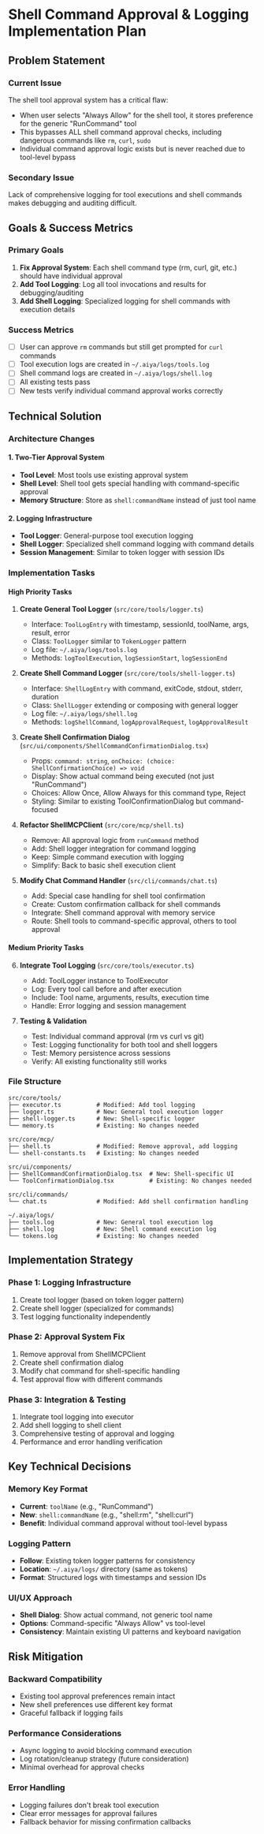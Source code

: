 # Shell Command Approval & Logging Implementation Plan

## Problem Statement

### Current Issue
The shell tool approval system has a critical flaw:
- When user selects "Always Allow" for the shell tool, it stores preference for the generic "RunCommand" tool
- This bypasses ALL shell command approval checks, including dangerous commands like `rm`, `curl`, `sudo`
- Individual command approval logic exists but is never reached due to tool-level bypass

### Secondary Issue
Lack of comprehensive logging for tool executions and shell commands makes debugging and auditing difficult.

## Goals & Success Metrics

### Primary Goals
1. **Fix Approval System**: Each shell command type (rm, curl, git, etc.) should have individual approval
2. **Add Tool Logging**: Log all tool invocations and results for debugging/auditing
3. **Add Shell Logging**: Specialized logging for shell commands with execution details

### Success Metrics
- [ ] User can approve `rm` commands but still get prompted for `curl` commands
- [ ] Tool execution logs are created in `~/.aiya/logs/tools.log`
- [ ] Shell command logs are created in `~/.aiya/logs/shell.log`
- [ ] All existing tests pass
- [ ] New tests verify individual command approval works correctly

## Technical Solution

### Architecture Changes

#### 1. Two-Tier Approval System
- **Tool Level**: Most tools use existing approval system
- **Shell Level**: Shell tool gets special handling with command-specific approval
- **Memory Structure**: Store as `shell:commandName` instead of just tool name

#### 2. Logging Infrastructure
- **Tool Logger**: General-purpose tool execution logging
- **Shell Logger**: Specialized shell command logging with command details
- **Session Management**: Similar to token logger with session IDs

### Implementation Tasks

#### High Priority Tasks

1. **Create General Tool Logger** (`src/core/tools/logger.ts`)
   - Interface: `ToolLogEntry` with timestamp, sessionId, toolName, args, result, error
   - Class: `ToolLogger` similar to `TokenLogger` pattern
   - Log file: `~/.aiya/logs/tools.log`
   - Methods: `logToolExecution`, `logSessionStart`, `logSessionEnd`

2. **Create Shell Command Logger** (`src/core/tools/shell-logger.ts`)
   - Interface: `ShellLogEntry` with command, exitCode, stdout, stderr, duration
   - Class: `ShellLogger` extending or composing with general logger
   - Log file: `~/.aiya/logs/shell.log`
   - Methods: `logShellCommand`, `logApprovalRequest`, `logApprovalResult`

3. **Create Shell Confirmation Dialog** (`src/ui/components/ShellCommandConfirmationDialog.tsx`)
   - Props: `command: string`, `onChoice: (choice: ShellConfirmationChoice) => void`
   - Display: Show actual command being executed (not just "RunCommand")
   - Choices: Allow Once, Allow Always for this command type, Reject
   - Styling: Similar to existing ToolConfirmationDialog but command-focused

4. **Refactor ShellMCPClient** (`src/core/mcp/shell.ts`)
   - Remove: All approval logic from `runCommand` method
   - Add: Shell logger integration for command logging
   - Keep: Simple command execution with logging
   - Simplify: Back to basic shell execution client

5. **Modify Chat Command Handler** (`src/cli/commands/chat.ts`)
   - Add: Special case handling for shell tool confirmation
   - Create: Custom confirmation callback for shell commands
   - Integrate: Shell command approval with memory service
   - Route: Shell tools to command-specific approval, others to tool approval

#### Medium Priority Tasks

6. **Integrate Tool Logging** (`src/core/tools/executor.ts`)
   - Add: ToolLogger instance to ToolExecutor
   - Log: Every tool call before and after execution
   - Include: Tool name, arguments, results, execution time
   - Handle: Error logging and session management

7. **Testing & Validation**
   - Test: Individual command approval (rm vs curl vs git)
   - Test: Logging functionality for both tool and shell loggers
   - Test: Memory persistence across sessions
   - Verify: All existing functionality still works

### File Structure

```
src/core/tools/
├── executor.ts          # Modified: Add tool logging
├── logger.ts            # New: General tool execution logger
├── shell-logger.ts      # New: Shell-specific logger
└── memory.ts            # Existing: No changes needed

src/core/mcp/
├── shell.ts             # Modified: Remove approval, add logging
└── shell-constants.ts   # Existing: No changes needed

src/ui/components/
├── ShellCommandConfirmationDialog.tsx  # New: Shell-specific UI
└── ToolConfirmationDialog.tsx          # Existing: No changes needed

src/cli/commands/
└── chat.ts              # Modified: Add shell confirmation handling

~/.aiya/logs/
├── tools.log            # New: General tool execution log
├── shell.log            # New: Shell command execution log
└── tokens.log           # Existing: No changes needed
```

## Implementation Strategy

### Phase 1: Logging Infrastructure
1. Create tool logger (based on token logger pattern)
2. Create shell logger (specialized for commands)
3. Test logging functionality independently

### Phase 2: Approval System Fix
1. Remove approval from ShellMCPClient
2. Create shell confirmation dialog
3. Modify chat command for shell-specific handling
4. Test approval flow with different commands

### Phase 3: Integration & Testing
1. Integrate tool logging into executor
2. Add shell logging to shell client
3. Comprehensive testing of approval and logging
4. Performance and error handling verification

## Key Technical Decisions

### Memory Key Format
- **Current**: `toolName` (e.g., "RunCommand")
- **New**: `shell:commandName` (e.g., "shell:rm", "shell:curl")
- **Benefit**: Individual command approval without tool-level bypass

### Logging Pattern
- **Follow**: Existing token logger patterns for consistency
- **Location**: `~/.aiya/logs/` directory (same as tokens)
- **Format**: Structured logs with timestamps and session IDs

### UI/UX Approach
- **Shell Dialog**: Show actual command, not generic tool name
- **Options**: Command-specific "Always Allow" vs tool-level
- **Consistency**: Maintain existing UI patterns and keyboard navigation

## Risk Mitigation

### Backward Compatibility
- Existing tool approval preferences remain intact
- New shell preferences use different key format
- Graceful fallback if logging fails

### Performance Considerations
- Async logging to avoid blocking command execution
- Log rotation/cleanup strategy (future consideration)
- Minimal overhead for approval checks

### Error Handling
- Logging failures don't break tool execution
- Clear error messages for approval failures
- Fallback behavior for missing confirmation callbacks